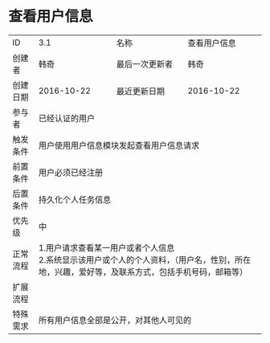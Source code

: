 # 查看用户信息
<table>
<tbody>
<tr><td>ID</td><td>3.1</td><td>名称</td><td>查看用户信息</td></tr>
<tr><td>创建者</td><td>韩奇</td><td>最后一次更新者</td><td>韩奇</td></tr>
<tr><td>创建日期</td><td>2016-10-22</td><td>最近更新日期</td><td>2016-10-22</td></tr>
<tr><td>参与者</td><td colspan="3">已经认证的用户</td></tr>
<tr><td>触发条件</td><td colspan="3">用户使用用户信息模块发起查看用户信息请求 </td></tr>
<tr><td>前置条件</td><td colspan="3">用户必须已经注册</td></tr>
<tr><td>后置条件</td><td colspan="3">持久化个人任务信息</td></tr>
<tr><td>优先级</td><td colspan="3">中</td></tr>
<tr><td>正常流程</td><td colspan="3">1.用户请求查看某一用户或者个人信息<br>2.系统显示该用户或个人的个人资料，（用户名，性别，所在地，兴趣，爱好等，及联系方式，包括手机号码，邮箱等）</td></tr>
<tr><td>扩展流程</td><td colspan="3">  </td></tr>
<tr><td>特殊需求</td><td colspan="3"> 所有用户信息全部是公开，对其他人可见的 </td></tr>
</tbody>
</table>
